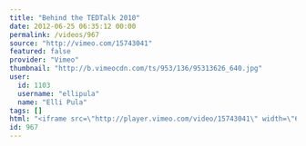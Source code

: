 ```yaml
---
title: "Behind the TEDTalk 2010"
date: 2012-06-25 06:35:12 00:00
permalink: /videos/967
source: "http://vimeo.com/15743041"
featured: false
provider: "Vimeo"
thumbnail: "http://b.vimeocdn.com/ts/953/136/95313626_640.jpg"
user:
  id: 1103
  username: "ellipula"
  name: "Elli Pula"
tags: []
html: "<iframe src=\"http://player.vimeo.com/video/15743041\" width=\"640\" height=\"360\" frameborder=\"0\" webkitAllowFullScreen mozallowfullscreen allowFullScreen></iframe>"
id: 967
---
```


